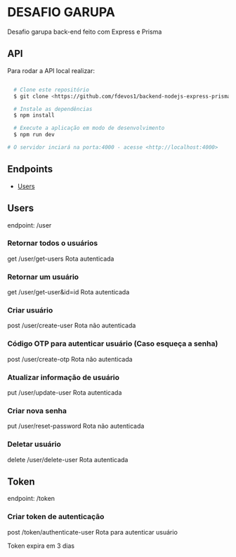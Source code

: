 # DESAFIO GARUPA

Desafio garupa back-end feito com Express e Prisma

## API

Para rodar a API local realizar:

```bash

  # Clone este repositório
  $ git clone <https://github.com/fdevos1/backend-nodejs-express-prisma.git>

  # Instale as dependências
  $ npm install

  # Execute a aplicação em modo de desenvolvimento
  $ npm run dev

# O servidor inciará na porta:4000 - acesse <http://localhost:4000>

```

## Endpoints

<!--ts-->

- [Users](#users)
<!--te-->

## Users

endpoint: /user

### Retornar todos o usuários

get
/user/get-users
Rota autenticada

### Retornar um usuário

get
/user/get-user&id=id
Rota autenticada

### Criar usuário

post
/user/create-user
Rota não autenticada

### Código OTP para autenticar usuário (Caso esqueça a senha)

post
/user/create-otp
Rota não autenticada

### Atualizar informação de usuário

put
/user/update-user
Rota autenticada

### Criar nova senha

put
/user/reset-password
Rota não autenticada

### Deletar usuário

delete
/user/delete-user
Rota autenticada

## Token

endpoint: /token

### Criar token de autenticação

post
/token/authenticate-user
Rota para autenticar usuário

Token expira em 3 dias
